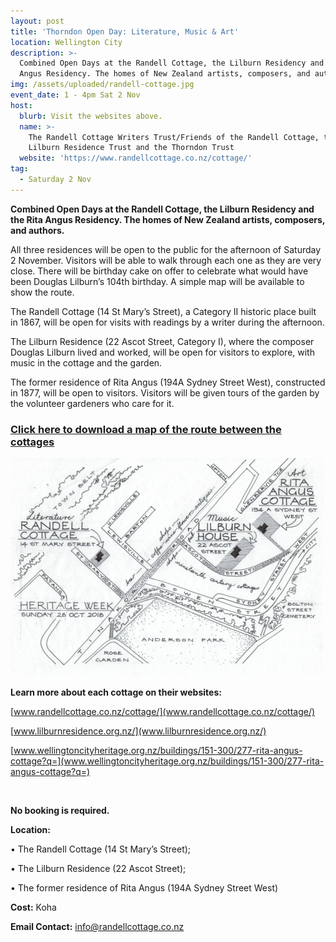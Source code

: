 ```yaml
---
layout: post
title: 'Thorndon Open Day: Literature, Music & Art'
location: Wellington City
description: >-
  Combined Open Days at the Randell Cottage, the Lilburn Residency and the Rita
  Angus Residency. The homes of New Zealand artists, composers, and authors.
img: /assets/uploaded/randell-cottage.jpg
event_date: 1 - 4pm Sat 2 Nov
host:
  blurb: Visit the websites above.
  name: >-
    The Randell Cottage Writers Trust/Friends of the Randell Cottage, the
    Lilburn Residence Trust and the Thorndon Trust
  website: 'https://www.randellcottage.co.nz/cottage/'
tag:
  - Saturday 2 Nov
---
```

**Combined Open Days at the Randell Cottage, the Lilburn Residency and the Rita Angus Residency. The homes of New Zealand artists, composers, and authors.**

All three residences will be open to the public for the afternoon of Saturday 2 November.  Visitors will be able to walk through each one as they are very close.  There will be birthday cake on offer to celebrate what would have been Douglas Lilburn’s 104th birthday. A simple map will be available to show the route.  

The Randell Cottage (14 St Mary’s Street), a Category II historic place built in 1867, will be open for visits with readings by a writer during the afternoon.

The Lilburn Residence (22 Ascot Street, Category I), where the composer Douglas Lilburn lived and worked, will be open for visitors to explore, with music in the cottage and the garden.

The former residence of Rita Angus (194A Sydney Street West), constructed in 1877, will be open to visitors. Visitors will be given tours of the garden by the volunteer gardeners who care for it.  

### [Click here to download a map of the route between the cottages](https://wellingtonheritageweek.co.nz/assets/uploaded/Thorndon%20Open%20Day%20Map%20Wellington%20Heritage%20Week%202019.pdf)

<img src="/assets/uploaded/thorndon-open-day-map-wellington-heritage-week-2019-min.pdf.png" alt="Thorndon Wellington Heritage Week" class="responsive">

**Learn more about each cottage on their websites:**

[www.randellcottage.co.nz/cottage/](www.randellcottage.co.nz/cottage/)

[www.lilburnresidence.org.nz/](www.lilburnresidence.org.nz/)

[www.wellingtoncityheritage.org.nz/buildings/151-300/277-rita-angus-cottage?q=](www.wellingtoncityheritage.org.nz/buildings/151-300/277-rita-angus-cottage?q=)

<br>

**No booking is required.** 

**Location:** 

•	The Randell Cottage (14 St Mary’s Street); 

•	The Lilburn Residence (22 Ascot Street); 

•	The former residence of Rita Angus (194A Sydney Street West) 

**Cost:** Koha

**Email Contact:** info@randellcottage.co.nz
